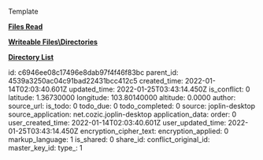 Template

<ins>**Files Read**</ins>

**<ins>Writeable Files\\Directories</ins>**

**<ins>Directory List</ins>**

id: c6946ee08c17496e8dab97f4f46f83bc
parent_id: 4539a3250ac04c91bad22431bcc412c5
created_time: 2022-01-14T02:03:40.601Z
updated_time: 2022-01-25T03:43:14.450Z
is_conflict: 0
latitude: 1.36730000
longitude: 103.80140000
altitude: 0.0000
author: 
source_url: 
is_todo: 0
todo_due: 0
todo_completed: 0
source: joplin-desktop
source_application: net.cozic.joplin-desktop
application_data: 
order: 0
user_created_time: 2022-01-14T02:03:40.601Z
user_updated_time: 2022-01-25T03:43:14.450Z
encryption_cipher_text: 
encryption_applied: 0
markup_language: 1
is_shared: 0
share_id: 
conflict_original_id: 
master_key_id: 
type_: 1